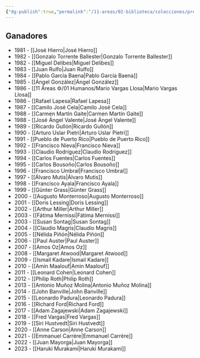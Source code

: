 ```yaml
---
{"dg-publish":true,"permalink":"/11-areas/02-biblioteca/colecciones/premio-principe-de-asturias-de-las-letras/","noteIcon":""}
---
```



## Ganadores
- 1981 - [[José Hierro\|José Hierro]]
- 1982 - [[Gonzalo Torrente Ballester\|Gonzalo Torrente Ballester]]
- 1982 - [[Miguel Delibes\|Miguel Delibes]]
- 1983 - [[Juan Rulfo\|Juan Rulfo]]
- 1984 - [[Pablo García Baena\|Pablo García Baena]]
- 1985 - [[Ángel González\|Ángel González]]
- 1986 - [[11 Áreas ⚙/01 Humanos/Mario Vargas Llosa\|Mario Vargas Llosa]]
- 1986 - [[Rafael Lapesa\|Rafael Lapesa]]
- 1987 - [[Camilo José Cela\|Camilo José Cela]]
- 1988 - [[Carmen Martín Gaite\|Carmen Martín Gaite]]
- 1988 - [[José Ángel Valente\|José Ángel Valente]]
- 1989 - [[Ricardo Gullón\|Ricardo Gullón]]
- 1990 - [[Arturo Uslar Pietri\|Arturo Uslar Pietri]]
- 1991 - [[Pueblo de Puerto Rico\|Pueblo de Puerto Rico]]
- 1992 - [[Francisco Nieva\|Francisco Nieva]]
- 1993 - [[Claudio Rodríguez\|Claudio Rodríguez]]
- 1994 - [[Carlos Fuentes\|Carlos Fuentes]]
- 1995 - [[Carlos Bousoño\|Carlos Bousoño]]
- 1996 - [[Francisco Umbral\|Francisco Umbral]]
- 1997 - [[Álvaro Mutis\|Álvaro Mutis]]
- 1998 - [[Francisco Ayala\|Francisco Ayala]]
- 1999 - [[Günter Grass\|Günter Grass]]
- 2000 - [[Augusto Monterroso\|Augusto Monterroso]]
- 2001 - [[Doris Lessing\|Doris Lessing]]
- 2002 - [[Arthur Miller\|Arthur Miller]]
- 2003 - [[Fátima Mernissi\|Fátima Mernissi]]
- 2003 - [[Susan Sontag\|Susan Sontag]]
- 2004 - [[Claudio Magris\|Claudio Magris]]
- 2005 - [[Nélida Piñón\|Nélida Piñón]]
- 2006 - [[Paul Auster\|Paul Auster]]
- 2007 - [[Amos Oz\|Amos Oz]]
- 2008 - [[Margaret Atwood\|Margaret Atwood]]
- 2009 - [[Ismail Kadare\|Ismail Kadare]]
- 2010 - [[Amin Maalouf\|Amin Maalouf]]
- 2011 - [[Leonard Cohen\|Leonard Cohen]]
- 2012 - [[Philip Roth\|Philip Roth]]
- 2013 - [[Antonio Muñoz Molina\|Antonio Muñoz Molina]]
- 2014 - [[John Banville\|John Banville]]
- 2015 - [[Leonardo Padura\|Leonardo Padura]]
- 2016 - [[Richard Ford\|Richard Ford]]
- 2017 - [[Adam Zagajewski\|Adam Zagajewski]]
- 2018 - [[Fred Vargas\|Fred Vargas]]
- 2019 - [[Siri Hustvedt\|Siri Hustvedt]]
- 2020 - [[Anne Carson\|Anne Carson]]
- 2021 - [[Emmanuel Carrère\|Emmanuel Carrère]]
- 2022 - [[Juan Mayorga\|Juan Mayorga]]
- 2023 - [[Haruki Murakami\|Haruki Murakami]]